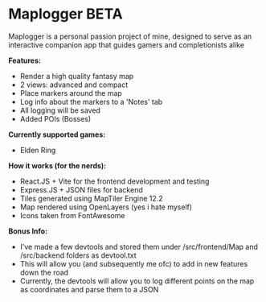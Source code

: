 # Maplogger BETA

Maplogger is a personal passion project of mine, designed to serve as an interactive companion app that guides gamers and completionists alike

**Features:**
- Render a high quality fantasy map
- 2 views: advanced and compact
- Place markers around the map
- Log info about the markers to a 'Notes' tab
- All logging will be saved
- Added POIs (Bosses)

**Currently supported games:**
- Elden Ring

**How it works (for the nerds):**
- React.JS + Vite for the frontend development and testing
- Express.JS + JSON files for backend
- Tiles generated using MapTiler Engine 12.2
- Map rendered using OpenLayers (yes i hate myself)
- Icons taken from FontAwesome

**Bonus Info:**
- I've made a few devtools and stored them under /src/frontend/Map and /src/backend folders as devtool.txt
- This will allow you (and subsequently me ofc) to add in new features down the road
- Currently, the devtools will allow you to log different points on the map as coordinates and parse them to a JSON
